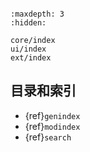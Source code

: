 ```{include} ../README.md 
```

```{toctree}
:maxdepth: 3
:hidden:

core/index
ui/index
ext/index
```

## 目录和索引

* {ref}`genindex`
* {ref}`modindex`
* {ref}`search`
